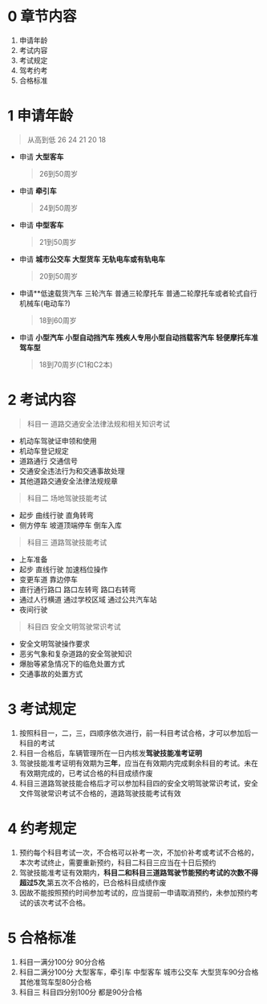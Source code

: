 
# 0 章节内容

1. 申请年龄
2. 考试内容
3. 考试规定
4. 驾考约考
5. 合格标准

# 1 申请年龄
> 从高到低 26 24 21 20 18 
- 申请 **大型客车**
  >26到50周岁
- 申请 **牵引车** 
  >24到50周岁
- 申请 **中型客车**
  >21到50周岁
- 申请 **城市公交车 大型货车 无轨电车或有轨电车**
  >20到50周岁 
- 申请**低速载货汽车 三轮汽车 普通三轮摩托车 普通二轮摩托车或者轮式自行机械车(电动车?) 
  >18到60周岁
- 申请 **小型汽车 小型自动挡汽车 残疾人专用小型自动挡载客汽车 轻便摩托车准驾车型** 
   >18到70周岁(C1和C2本)



# 2 考试内容

> 科目一 道路交通安全法律法规和相关知识考试

- 机动车驾驶证申领和使用
- 机动车登记规定
- 道路通行 交通信号 
- 交通安全违法行为和交通事故处理
- 其他道路交通安全法律法规规章 

> 科目二 场地驾驶技能考试

- 起步 曲线行驶 直角转弯
- 侧方停车 坡道顶端停车 倒车入库

> 科目三 道路驾驶技能考试

- 上车准备
- 起步 直线行驶 加速档位操作
- 变更车道 靠边停车
- 直行通行路口 路口左转弯 路口右转弯
- 通过人行横道 通过学校区域 通过公共汽车站
- 夜间行驶 

> 科目四 安全文明驾驶常识考试  

- 安全文明驾驶操作要求
- 恶劣气象和复杂道路的安全驾驶知识
- 爆胎等紧急情况下的临危处置方式
- 交通事故的处置方式

# 3 考试规定

1. 按照科目一，二，三，四顺序依次进行，前一科目考试合格，才可以参加后一科目的考试
2. 科目一合格后，车辆管理所在一日内核发**驾驶技能准考证明**
3. 驾驶技能准考证明有效期为**三年**，应当在有效期内完成剩余科目的考试。未在有效期完成的，已考试合格的科目成绩作废
4. 科目三道路驾驶技能合格后才可以参加科目四的安全文明驾驶常识考试，安全文件驾驶常识考试不合格的，道路驾驶技能考试有效

# 4 约考规定

1.  预约每个科目考试一次，不合格可以补考一次，不加价补考或考试不合格的，本次考试终止，需要重新预约，科目二科目三应当在十日后预约
2.  驾驶技能准考证有效期内，**科目二和科目三道路驾驶节能预约考试的次数不得超过5次**,第五次不合格的，已合格科目成绩作废
3.  因故不能按照预约时间参加考试的，应当提前一申请取消预约，未参加预约考试的该次考试不合格。

# 5 合格标准
1. 科目一满分100分 90分合格
2. 科目二满分100分 大型客车，牵引车 中型客车 城市公交车 大型货车90分合格 其他准驾车型80分合格
3. 科目三 科目四分别100分 都是90分合格
